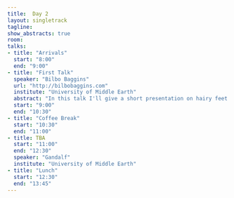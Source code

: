 ```yaml
---
title:  Day 2
layout: singletrack
tagline: 
show_abstracts: true
room: 
talks:
- title: "Arrivals"
  start: "8:00"
  end: "9:00"
- title: "First Talk"
  speaker: "Bilbo Baggins"
  url: "http://bilbobaggins.com"
  institute: "University of Middle Earth"
  abstract: "In this talk I'll give a short presentation on hairy feet. The main assumed knowledge will be powerful rings and loyal sidekicks."
  start: "9:00"
  end: "10:30"
- title: "Coffee Break"
  start: "10:30"
  end: "11:00"
- title: TBA
  start: "11:00"
  end: "12:30"
  speaker: "Gandalf"
  institute: "University of Middle Earth"
- title: "Lunch"
  start: "12:30"
  end: "13:45"
---
```



